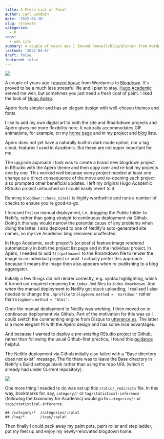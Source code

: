 ```yaml
---
title: A Fresh Lick of Paint
author: Carl Goodwin
date: '2022-04-10'
slug: renovate
categories:
  - R
tags:
  - web site
summary: A couple of years ago I [moved house](/blog/plunge) from Wordpress to [Blogdown](https://bookdown.org/yihui/blogdown/). It's a less stressful life and I plan to stay. [Hugo Academic](https://academic-demo.netlify.app) served me well, but sometimes you just need a fresh coat of paint.
lastmod: '2022-04-07'
draft: false
featured: false
---
```


![](/blog/renovate/featured.GIF)

A couple of years ago I [moved house](/blog/plunge) from Wordpress to [Blogdown](https://bookdown.org/yihui/blogdown/). It's proved to be a much less stressful life and I plan to stay. [Hugo Academic](https://academic-demo.netlify.app) served me well, but sometimes you just need a fresh coat of paint. I liked the look of [Hugo Apéro](https://hugo-apero-docs.netlify.app).

Apéro feels simpler and has an elegant design with well-chosen themes and fonts.

I like to add my own digital art to both the site and Rmarkdown projects and Apéro gives me more flexibility here.  It naturally accommodates GIF animations, for example, on my [home page](/.) and in my project and [blog](/blog/) lists. 

Apéro does not yet have a naturally built-in dark mode option, nor a tag cloud; features I used in Academic. But these are not super important for me.

The upgrade approach I took was to create a brand new blogdown project in RStudio with the Apéro theme and then copy over and re-knit my projects one by one. This worked well because every project needed at least one change as a direct consequence of the move and re-opening each project also prompted other beneficial updates. I left my original Hugo Academic RStudio project untouched so I could easily revert to it.

Running `blogdown::check_site()` is highly worthwhile and runs a number of checks to ensure you're good-to-go.

I focused first on manual deployment, i.e. dragging the Public folder to Netlify, rather than going straight to continuous deployment via Github. Doing it this way would narrow the potential cause of any problems when doing the latter. I also deployed to one of Netlify's auto-generated site names, so my live Academic blog remained unaffected.

In Hugo Academic, each project's (or post's) feature image rendered automatically in both the project list page and in the individual project. In Apéro, I needed to add `![](pathname)` to the Rmarkdown file to render the image in an individual project or post. I actually prefer this approach because it means the image then also appears when re-publishing to a blog aggregator.

Initially a few things did not render correctly, e.g. syntax highlighting, which it turned out required renaming the `index.Rmd` files to `index.Rmarkdown`. And when the manual deployment to Netlify got stuck uploading, I realised I also needed to change the `.Rprofile` to `blogdown.method = 'markdown'` rather than `blogdown.method = 'html'`.

Once the manual deployment to Netlify was working, I then moved on to continuous deployment via Github. Part of the motivation for this was so I could switch the commenting engine from Disqus to [utterance.es](https://utteranc.es). The latter is a more elegant fit with the Apéro design and has some nice advantages. 

And because I wanted to deploy a *pre-existing* RStudio project to Github, rather than following the usual Github-first practice, I found this [guidance](https://happygitwithr.com/existing-github-first.html) helpful.

The Netlify deployment via Github initially also failed with a "Base directory does not exist" message. The fix there was to leave the Base directory in Netlify's Build settings blank rather than using the repo URL (which it already had under Current repository).

![](/blog/renovate/netlify.png)

One more thing I needed to do was set up this `static/_redirects` file. In this way, bookmarks for, say, `category/r` or `tag/statistical-inference` (following the taxonomy for Academic) would go to `categories/r` or `tags/statistical-inference`.


```
## /category/*  /categories/:splat
## /tag/*       /tags/:splat
```

Then finally I could pack away my paint pots, paint roller and step ladder, put my feet up and enjoy my newly-renovated blogdown home.

